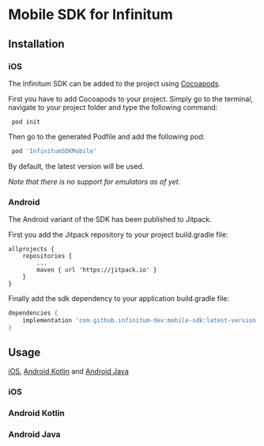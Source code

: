 # Mobile SDK for Infinitum

## Installation

### iOS

The Infinitum SDK can be added to the project using [Cocoapods](https://cocoapods.org/).

First you have to add Cocoapods to your project. Simply go to the terminal, navigate to your project folder and type
the following command:

```
 pod init
```

Then go to the generated Podfile and add the following pod:

```ruby
 pod 'InfinitumSDKMobile'
```

By default, the latest version will be used.

*Note that there is no support for emulators as of yet.*

### Android

The Android variant of the SDK has been published to Jitpack.

First you add the Jitpack repository to your project build.gradle file:
```
allprojects {
	repositories {
		...
		maven { url 'https://jitpack.io' }
	}
}
```
Finally add the sdk dependency to your application build.gradle file:
```groovy
dependencies {
	implementation 'com.github.infinitum-dev:mobile-sdk:latest-version'
}
```

## Usage

[iOS](#iOS), [Android Kotlin](#Android-Kotlin) and [Android Java](#Android-Java)


### iOS

### Android Kotlin

### Android Java
